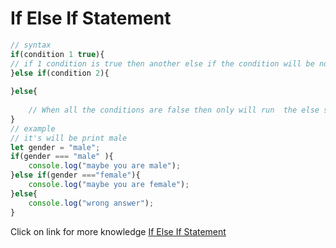 # If Else If Statement

```JavaScript
// syntax
if(condition 1 true){
// if 1 condition is true then another else if the condition will be not check.
}else if(condition 2){
    
}else{
    
    // When all the conditions are false then only will run  the else statement
}
// example
// it's will be print male
let gender = "male";
if(gender === "male" ){
    console.log("maybe you are male");
}else if(gender ==="female"){
    console.log("maybe you are female");
}else{
    console.log("wrong answer");
}
```

Click on link for more knowledge [If Else If Statement](../js/15.if%20else%20if%20statement.js)